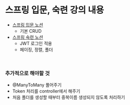 
# 스프링 입문, 숙련 강의 내용 
- [스프링 입문 노션](https://teamsparta.notion.site/Spring-d6f240ba3fa1444281b6d470963f276e)
  - 기본 CRUD
- [스프링 숙련 노션](https://teamsparta.notion.site/Spring-a4b0d0e30c844e5f8b524978b03345ea)
  - JWT 로그인 적용
  - 페이징, 정렬, 폴더

</br>

### 추가적으로 해야할 것
 - @ManyToMany 풀어주기
 - Token 처리를 controller에서 해주기
 - 처음 폴더를 생성할 때부터 중복이름 생성되지 않도록 처리하기
